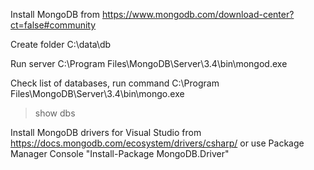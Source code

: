 ﻿Install MongoDB from https://www.mongodb.com/download-center?ct=false#community

Create folder C:\data\db

Run server C:\Program Files\MongoDB\Server\3.4\bin\mongod.exe

Check list of databases, run command C:\Program Files\MongoDB\Server\3.4\bin\mongo.exe 
> show dbs

Install MongoDB drivers for Visual Studio from https://docs.mongodb.com/ecosystem/drivers/csharp/ or use Package Manager Console "Install-Package MongoDB.Driver"

